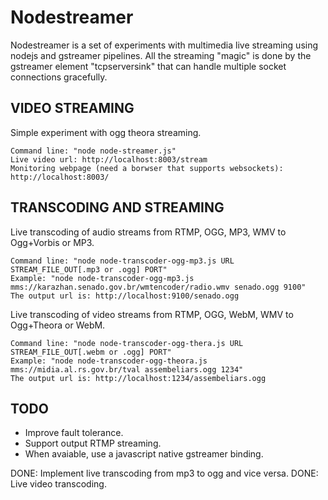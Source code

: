Nodestreamer
============

Nodestreamer is a set of experiments with multimedia live streaming using nodejs and gstreamer pipelines. All the streaming "magic" is done by the gstreamer element "tcpserversink" that can handle multiple socket connections gracefully.


VIDEO STREAMING
---------------

Simple experiment with ogg theora streaming.

    Command line: "node node-streamer.js"
    Live video url: http://localhost:8003/stream
    Monitoring webpage (need a borwser that supports websockets): http://localhost:8003/



TRANSCODING AND STREAMING
---------------

Live transcoding of audio streams from RTMP, OGG, MP3, WMV to Ogg+Vorbis or MP3.

    Command line: "node node-transcoder-ogg-mp3.js URL STREAM_FILE_OUT[.mp3 or .ogg] PORT"
    Example: "node node-transcoder-ogg-mp3.js mms://karazhan.senado.gov.br/wmtencoder/radio.wmv senado.ogg 9100"
    The output url is: http://localhost:9100/senado.ogg

Live transcoding of video streams from RTMP, OGG, WebM, WMV to Ogg+Theora or WebM.

    Command line: "node node-transcoder-ogg-thera.js URL STREAM_FILE_OUT[.webm or .ogg] PORT"
    Example: "node node-transcoder-ogg-theora.js mms://midia.al.rs.gov.br/tval assembeliars.ogg 1234"
    The output url is: http://localhost:1234/assembeliars.ogg


TODO
----

- Improve fault tolerance.
- Support output RTMP streaming.
- When avaiable, use a javascript native gstreamer binding.

DONE: Implement live transcoding from mp3 to ogg and vice versa.
DONE: Live video transcoding.

